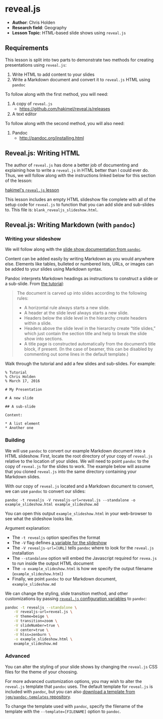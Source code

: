 # reveal.js

- **Author**: Chris Holden
- **Research field**: Geography
- **Lesson Topic**: HTML-based slide shows using `reveal.js`

## Requirements

This lesson is split into two parts to demonstrate two methods for creating presentations using `reveal.js`:
1. Write HTML to add content to your slides
2. Write a Markdown document and convert it to `reveal.js` HTML using `pandoc`

To follow along with the first method, you will need:
1. A copy of `reveal.js`
    * https://github.com/hakimel/reveal.js/releases
2. A text editor

To follow along with the second method, you will also need:
1. Pandoc
    * http://pandoc.org/installing.html

## Reveal.js: Writing HTML

The author of `reveal.js` has done a better job of documenting and explaining how to write a `reveal.js` in HTML better than I could ever do. Thus, we will follow along with the instructions linked below for this section of the lesson:

[hakimel's `reveal.js` lesson](https://github.com/hakimel/reveal.js#revealjs-)

This lesson includes an empty HTML slideshow file complete with all of the setup code for `reveal.js` to function that you can add slide and sub-slides to. This file is: `blank_revealjs_slideshow.html`.

## Reveal.js: Writing Markdown (with `pandoc`)

### Writing your slideshow

We will follow along with the [slide show documentation from `pandoc`](http://pandoc.org/README.html#producing-slide-shows-with-pandoc).

Content can be added easily by writing Markdown as you would anywhere else. Elements like tables, bulleted or numbered lists, URLs, or images can be added to your slides using Markdown syntax.

Pandoc interprets Markdown headings as instructions to construct a slide or a sub-slide. From [the tutorial](http://pandoc.org/README.html#producing-slide-shows-with-pandoc):

> The document is carved up into slides according to the following rules:
>
> * A horizontal rule always starts a new slide.
> * A header at the slide level always starts a new slide.
> * Headers below the slide level in the hierarchy create headers within a slide.
> * Headers above the slide level in the hierarchy create “title slides,” which just contain the section title and help to break the slide show into sections.
> * A title page is constructed automatically from the document’s title block, if present. (In the case of beamer, this can be disabled by commenting out some lines in the default template.)

Walk through the tutorial and add a few slides and sub-slides. For example:

    % Tutorial
    % Chris Holden
    % March 17, 2016

    # My Presentation

    # A new slide

    ## A sub-slide

    Content:

    * A list element
    * Another one

### Building

We will use `pandoc` to convert our example Markdown document into a HTML slideshow. First, locate the root directory of your copy of `reveal.js` relative to the location of your slides. We will need to point `pandoc` to the copy of `reveal.js` for the slides to work. The example below will assume that you cloned `reveal.js` into the same directory containing your Markdown slides.

With our copy of `reveal.js` located and a Markdown document to convert, we can use `pandoc` to convert our slides:

```
pandoc -t revealjs -V revealjs-url=reveal.js --standalone -o example_slideshow.html example_slideshow.md
```

You can open this output `example_slideshow.html` in your web-browser to see what the slideshow looks like.

Argument explanation:
* The `-t revealjs` option specifies the format
* The `-V` flag defines [a variable for the slideshow](http://pandoc.org/README.html#variables-for-slides)
* The `-V revealjs-url=[URL]` tells `pandoc` where to look for the `reveal.js` installation
* The `--standalone` option will embed the Javascript required for `revea.js` to run inside the output HTML document
* The `-o example_slideshow.html` is how we specify the output filename (`example_slideshow.html`)
* Finally, we point `pandoc` to our Markdown document, `example_slideshow.md`

We can change the styling, slide transition method, and other customizations by passing [`reveal.js` configuration variables](https://github.com/hakimel/reveal.js#configuration) to `pandoc`:

``` bash
pandoc -t revealjs --standalone \
    -V revealjs-url=reveal.js \
    -V theme=beige \
    -V transition=zoom \
    -V slideNumber=true \
    -V center=true \
    -V hlss=zenburn \
    -o example_slideshow.html \
    example_slideshow.md
```

### Advanced

You can alter the styling of your slide shows by changing the `reveal.js` CSS files for the theme of your choosing.

For more advanced customization options, you may wish to alter the `reveal.js` template that `pandoc` uses. The default template for `reveal.js` is included with `pandoc`, but you can also [download a template from `jgm/pandoc-templates` repository](https://github.com/jgm/pandoc-templates).

To change the template used with `pandoc`, specify the filename of the template with the `--template=[FILENAME]` option to `pandoc`.
